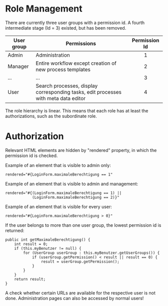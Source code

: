 Role Management
===============
There are currently three user groups with a permission id.
A fourth intermediate stage (Id = 3) existed, but has been removed.

|User group|Permissions|Permission Id|
|---|---|:---:|
|Admin|Administration|1|
|Manager|Entire workflow except creation of new process templates|2|
|...|...|3|
|User|Search processes, display corresponding tasks, edit processes with meta data editor|4|

The role hierarchy is linear. This means that each role has at least
the authorizations, such as the subordinate role.

Authorization
=============
Relevant HTML elements are hidden by "rendered" property,
in which the permission id is checked. 

Example of an element that is visible to admin only:
```
rendered="#{LoginForm.maximaleBerechtigung == 1"
```
Example of an element that is visible to admin and management:
```
rendered="#{(LoginForm.maximaleBerechtigung == 1) ||
            (LoginForm.maximaleBerechtigung == 2)}"
```
Example of an element that is visible for every user:
```
rendered="#{LoginForm.maximaleBerechtigung > 0}"
```

If the user belongs to more than one user group,
the lowest permission id is returned:
```
public int getMaximaleBerechtigung() {
    int result = 0;
    if (this.myBenutzer != null) {
        for (UserGroup userGroup : this.myBenutzer.getUserGroups()) {
            if (userGroup.getPermission() < result || result == 0) {
                result = userGroup.getPermission();
            }
        }
    }
    return result;
}
```

A check whether certain URLs are available for the respective user is not done.
Administration pages can also be accessed by normal users!